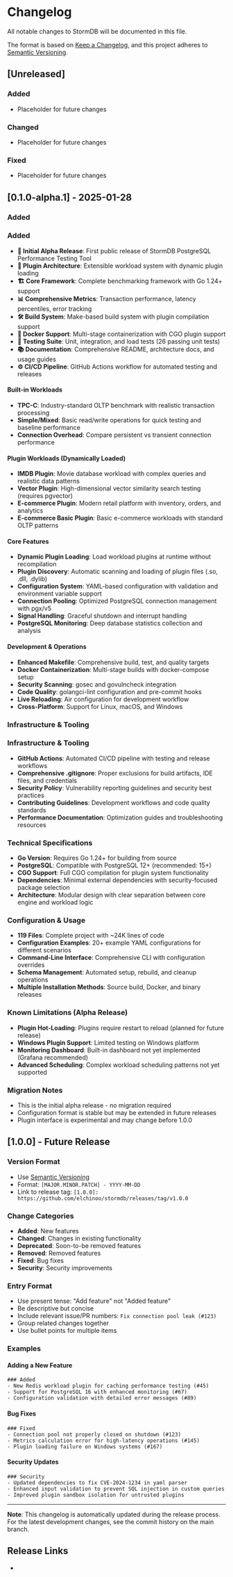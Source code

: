 # Changelog

All notable changes to StormDB will be documented in this file.

The format is based on [Keep a Changelog](https://keepachangelog.com/en/1.0.0/),
and this project adheres to [Semantic Versioning](https://semver.org/spec/v2.0.0.html).

## [Unreleased]

### Added
- Placeholder for future changes

### Changed
- Placeholder for future changes

### Fixed
- Placeholder for future changes

## [0.1.0-alpha.1] - 2025-01-28

### Added

### Added
- **🚀 Initial Alpha Release**: First public release of StormDB PostgreSQL Performance Testing Tool
- **🔌 Plugin Architecture**: Extensible workload system with dynamic plugin loading
- **🏗️ Core Framework**: Complete benchmarking framework with Go 1.24+ support
- **📊 Comprehensive Metrics**: Transaction performance, latency percentiles, error tracking
- **🛠️ Build System**: Make-based build system with plugin compilation support
- **🐳 Docker Support**: Multi-stage containerization with CGO plugin support
- **🧪 Testing Suite**: Unit, integration, and load tests (26 passing unit tests)
- **📚 Documentation**: Comprehensive README, architecture docs, and usage guides
- **⚙️ CI/CD Pipeline**: GitHub Actions workflow for automated testing and releases

#### Built-in Workloads
- **TPC-C**: Industry-standard OLTP benchmark with realistic transaction processing
- **Simple/Mixed**: Basic read/write operations for quick testing and baseline performance  
- **Connection Overhead**: Compare persistent vs transient connection performance

#### Plugin Workloads (Dynamically Loaded)
- **IMDB Plugin**: Movie database workload with complex queries and realistic data patterns
- **Vector Plugin**: High-dimensional vector similarity search testing (requires pgvector)
- **E-commerce Plugin**: Modern retail platform with inventory, orders, and analytics
- **E-commerce Basic Plugin**: Basic e-commerce workloads with standard OLTP patterns

#### Core Features
- **Dynamic Plugin Loading**: Load workload plugins at runtime without recompilation
- **Plugin Discovery**: Automatic scanning and loading of plugin files (.so, .dll, .dylib)
- **Configuration System**: YAML-based configuration with validation and environment variable support
- **Connection Pooling**: Optimized PostgreSQL connection management with pgx/v5
- **Signal Handling**: Graceful shutdown and interrupt handling
- **PostgreSQL Monitoring**: Deep database statistics collection and analysis

#### Development & Operations
- **Enhanced Makefile**: Comprehensive build, test, and quality targets
- **Docker Containerization**: Multi-stage builds with docker-compose setup
- **Security Scanning**: gosec and govulncheck integration
- **Code Quality**: golangci-lint configuration and pre-commit hooks
- **Live Reloading**: Air configuration for development workflow
- **Cross-Platform**: Support for Linux, macOS, and Windows

### Infrastructure & Tooling
### Infrastructure & Tooling
- **GitHub Actions**: Automated CI/CD pipeline with testing and release workflows
- **Comprehensive .gitignore**: Proper exclusions for build artifacts, IDE files, and credentials
- **Security Policy**: Vulnerability reporting guidelines and security best practices
- **Contributing Guidelines**: Development workflows and code quality standards
- **Performance Documentation**: Optimization guides and troubleshooting resources

### Technical Specifications
- **Go Version**: Requires Go 1.24+ for building from source
- **PostgreSQL**: Compatible with PostgreSQL 12+ (recommended: 15+)
- **CGO Support**: Full CGO compilation for plugin system functionality
- **Dependencies**: Minimal external dependencies with security-focused package selection
- **Architecture**: Modular design with clear separation between core engine and workload logic

### Configuration & Usage
- **119 Files**: Complete project with ~24K lines of code
- **Configuration Examples**: 20+ example YAML configurations for different scenarios
- **Command-Line Interface**: Comprehensive CLI with configuration overrides
- **Schema Management**: Automated setup, rebuild, and cleanup operations
- **Multiple Installation Methods**: Source build, Docker, and binary releases

### Known Limitations (Alpha Release)
- **Plugin Hot-Loading**: Plugins require restart to reload (planned for future release)
- **Windows Plugin Support**: Limited testing on Windows platform
- **Monitoring Dashboard**: Built-in dashboard not yet implemented (Grafana recommended)
- **Advanced Scheduling**: Complex workload scheduling patterns not yet supported

### Migration Notes
- This is the initial alpha release - no migration required
- Configuration format is stable but may be extended in future releases
- Plugin interface is experimental and may change before 1.0.0

## [1.0.0] - Future Release

### Version Format
- Use [Semantic Versioning](https://semver.org/)
- Format: `[MAJOR.MINOR.PATCH] - YYYY-MM-DD`
- Link to release tag: `[1.0.0]: https://github.com/elchinoo/stormdb/releases/tag/v1.0.0`

### Change Categories
- **Added**: New features
- **Changed**: Changes in existing functionality
- **Deprecated**: Soon-to-be removed features
- **Removed**: Removed features
- **Fixed**: Bug fixes
- **Security**: Security improvements

### Entry Format
- Use present tense: "Add feature" not "Added feature"
- Be descriptive but concise
- Include relevant issue/PR numbers: `Fix connection pool leak (#123)`
- Group related changes together
- Use bullet points for multiple items

### Examples

#### Adding a New Feature
```
### Added
- New Redis workload plugin for caching performance testing (#45)
- Support for PostgreSQL 16 with enhanced monitoring (#67)
- Configuration validation with detailed error messages (#89)
```

#### Bug Fixes
```
### Fixed
- Connection pool not properly closed on shutdown (#123)
- Metrics calculation error for high-latency operations (#145)
- Plugin loading failure on Windows systems (#167)
```

#### Security Updates
```
### Security
- Updated dependencies to fix CVE-2024-1234 in yaml parser
- Enhanced input validation to prevent SQL injection in custom queries
- Improved plugin sandbox isolation for untrusted plugins
```

---

**Note**: This changelog is automatically updated during the release process. 
For the latest development changes, see the commit history on the main branch.

## Release Links

- [v0.1.0-alpha.1]: https://github.com/elchinoo/stormdb/releases/tag/v0.1.0-alpha.1
